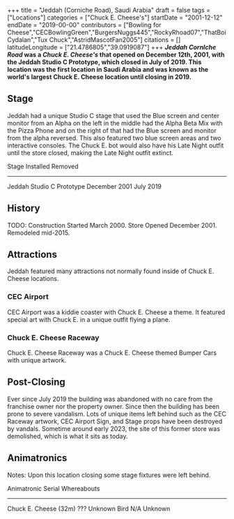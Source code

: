 +++
title = "Jeddah (Corniche Road), Saudi Arabia"
draft = false
tags = ["Locations"]
categories = ["Chuck E. Cheese's"]
startDate = "2001-12-12"
endDate = "2019-00-00"
contributors = ["Bowling for Cheese","CECBowlingGreen","BurgersNuggs445","RockyRhoad07","ThatBoiCydalan","Tux Chuck","AstridMascotFan2005"]
citations = []
latitudeLongitude = ["21.4786805","39.0919087"]
+++
***Jeddah CornIche Road* was a *Chuck E. Cheese's* that opened on December 12th, 2001, with the Jeddah Studio C Prototype, which closed in July of 2019.
This location was the first location in Saudi Arabia and was known as the world's largest Chuck E. Cheese location until closing in 2019.**

## Stage

Jeddah had a unique Studio C stage that used the Blue screen and center monitor from an Alpha on the left in the middle had the Alpha Beta Mix with the Pizza Phone and on the right of that had the Blue screen and monitor from the alpha reversed. This also featured two blue screen areas and two interactive consoles. The Chuck E. bot would also have his Late Night outfit until the store closed, making the Late Night outfit extinct.

  Stage                       Installed       Removed
  --------------------------- --------------- -----------
  Jeddah Studio C Prototype   December 2001   July 2019

## History

TODO: Construction Started March 2000. Store Opened December 2001. Remodeled mid-2015.

## Attractions

Jeddah featured many attractions not normally found inside of Chuck E. Cheese locations.

### CEC Airport

CEC Airport was a kiddie coaster with Chuck E. Cheese a theme. It featured special art with Chuck E. in a unique outfit flying a plane.

### Chuck E. Cheese Raceway

Chuck E. Cheese Raceway was a Chuck E. Cheese themed Bumper Cars with unique artwork.

## Post-Closing

Ever since July 2019 the building was abandoned with no care from the franchise owner nor the property owner. Since then the building has been prone to severe vandalism. Lots of unique items left behind such as the CEC Raceway artwork, CEC Airport Sign, and Stage props have been destroyed by vandals. Sometime around early 2023, the site of this former store was demolished, which is what it sits as today.

## Animatronics

Notes: Upon this location closing some stage fixtures were left behind.

  Animatronic             Serial   Whereabouts
  ----------------------- -------- -------------
  Chuck E. Cheese (32m)   ???      Unknown
  Bird                    N/A      Unknown
